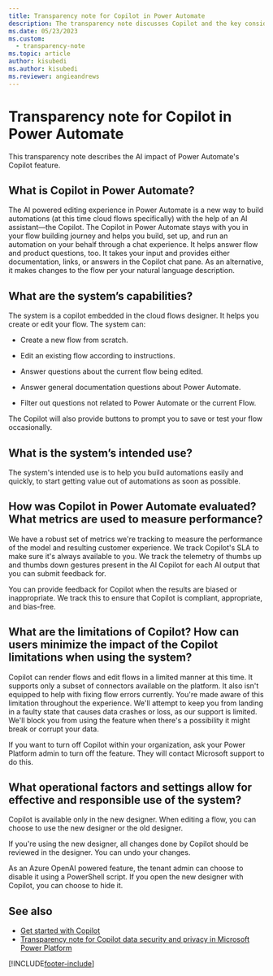 ```yaml
---
title: Transparency note for Copilot in Power Automate
description: The transparency note discusses Copilot and the key considerations for making use of this technology responsibly.
ms.date: 05/23/2023
ms.custom: 
  - transparency-note
ms.topic: article
author: kisubedi
ms.author: kisubedi
ms.reviewer: angieandrews
---
```


# Transparency note for Copilot in Power Automate

This transparency note describes the AI impact of Power Automate's Copilot feature.

## What is Copilot in Power Automate?

The AI powered editing experience in Power Automate is a new way to build automations (at this time cloud flows specifically) with the help of an AI assistant&mdash;the Copilot. The Copilot in Power Automate stays with you in your flow building journey and helps you build, set up, and run an automation on your behalf through a chat experience. It helps answer flow and product questions, too. It takes your input and provides either documentation, links, or answers in the Copilot chat pane. As an alternative, it makes changes to the flow per your natural language description.

## What are the system’s capabilities?

The system is a copilot embedded in the cloud flows designer. It helps you create or edit your flow. The system can:

- Create a new flow from scratch.

- Edit an existing flow according to instructions.

- Answer questions about the current flow being edited.

- Answer general documentation questions about Power Automate.

- Filter out questions not related to Power Automate or the current Flow.

The Copilot will also provide buttons to prompt you to save or test your flow occasionally.

## What is the system’s intended use?

The system's intended use is to help you build automations easily and quickly, to start getting value out of automations as soon as possible.

## How was Copilot in Power Automate evaluated? What metrics are used to measure performance?

We have a robust set of metrics we're tracking to measure the performance of the model and resulting customer experience. We track Copilot's SLA to make sure it's always available to you. We track the telemetry of thumbs up and thumbs down gestures present in the AI Copilot for each AI output that you can submit feedback for.

You can provide feedback for Copilot when the results are biased or inappropriate. We track this to ensure that Copilot is compliant, appropriate, and bias-free.

## What are the limitations of Copilot? How can users minimize the impact of the Copilot limitations when using the system?

Copilot can render flows and edit flows in a limited manner at this time. It supports only a subset of connectors available on the platform. It also isn't equipped to help with fixing flow errors currently. You're made aware of this limitation throughout the experience. We'll attempt to keep you from landing in a faulty state that causes data crashes or loss, as our support is limited. We'll block you from using the feature when there's a possibility it might break or corrupt your data.

If you want to turn off Copilot within your organization, ask your Power Platform admin to turn off the feature. They will contact Microsoft support to do this.

## What operational factors and settings allow for effective and responsible use of the system?

Copilot is available only in the new designer. When editing a flow, you can choose to use the new designer or the old designer.

If you're using the new designer, all changes done by Copilot should be reviewed in the designer. You can undo your changes.

As an Azure OpenAI powered feature, the tenant admin can choose to disable it using a PowerShell script. If you open the new designer with Copilot, you can choose to hide it.

## See also

- [Get started with Copilot ](get-started-with-copilot.md)
- [Transparency note for Copilot data security and privacy in Microsoft Power Platform](/power-platform/transparency-note-copilot-data-security-privacy)

[!INCLUDE[footer-include](./includes/footer-banner.md)]